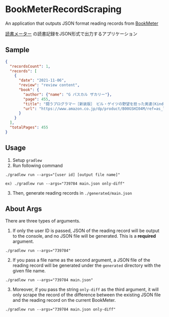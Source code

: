 # BookMeterRecordScraping

An application that outputs JSON format reading records from [BookMeter](https://bookmeter.com/)

[読書メーター](https://bookmeter.com/) の読書記録をJSON形式で出力するアプリケーション

## Sample
```json
{
  "recordsCount": 1,
  "records": [
    {
      "date": "2021-11-06",
      "review": "review content",
      "book": {
        "author": {"name": "G パスカル ザカリー"},
        "page": 455,
        "title": "闘うプログラマー［新装版］　ビル・ゲイツの野望を担った男達(Kindle)",
        "url": "https://www.amazon.co.jp/dp/product/B00GSHI04M/ref=as_li_tf_tl?camp=247&creative=1211&creativeASIN=B00GSHI04M&ie=UTF8&linkCode=as2&tag=bookmeter_book_image_image_pc_logoff-22"
      }
    }
  ],
  "totalPages": 455
}
```

## Usage
1. Setup `gradlew`
2. Run following command

`./gradlew run --args="[user id] [output file name]"`

`ex) ./gradlew run --args="739784 main.json only-diff"`

3. Then, generate reading records in `./generated/main.json`

## About Args
There are three types of arguments.

1. If only the user ID is passed, JSON of the reading record will be output to the console, and no JSON file will be generated. This is a **required** argument.
```shell
./gradlew run --args="739784"
```

2. If you pass a file name as the second argument, a JSON file of the reading record will be generated under the `generated` directory with the given file name.
```shell
./gradlew run --args="739784 main.json"
```

3. Moreover, if you pass the string `only-diff` as the third argument, it will only scrape the record of the difference between the existing JSON file and the reading record on the current BookMeter.
```shell
./gradlew run --args="739784 main.json only-diff"
```
